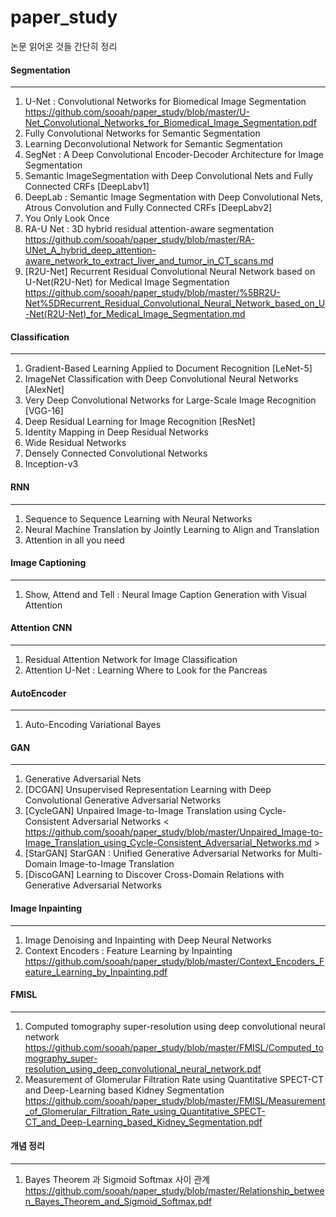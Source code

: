 # paper_study

논문 읽어온 것들 간단히 정리

#### Segmentation

-----

1. U-Net : Convolutional Networks for Biomedical Image Segmentation
<https://github.com/sooah/paper_study/blob/master/U-Net_Convolutional_Networks_for_Biomedical_Image_Segmentation.pdf>
2. Fully Convolutional Networks for Semantic Segmentation
3. Learning Deconvolutional Network for Semantic Segmentation
4. SegNet : A Deep Convolutional Encoder-Decoder Architecture for Image Segmentation
5. Semantic ImageSegmentation with Deep Convolutional Nets and Fully Connected CRFs [DeepLabv1] 
6. DeepLab : Semantic Image Segmentation with Deep Convolutional Nets, Atrous Convolution and Fully Connected CRFs [DeepLabv2] 
7. You Only Look Once
8. RA-U Net : 3D hybrid residual attention-aware segmentation 
<https://github.com/sooah/paper_study/blob/master/RA-UNet_A_hybrid_deep_attention-aware_network_to_extract_liver_and_tumor_in_CT_scans.md>
9. [R2U-Net] Recurrent Residual Convolutional Neural Network based on U-Net(R2U-Net) for Medical Image Segmentation
<https://github.com/sooah/paper_study/blob/master/%5BR2U-Net%5DRecurrent_Residual_Convolutional_Neural_Network_based_on_U-Net(R2U-Net)_for_Medical_Image_Segmentation.md>


#### Classification

- - -

1. Gradient-Based Learning Applied to Document Recognition [LeNet-5]
2. ImageNet Classification with Deep Convolutional Neural Networks [AlexNet]
3. Very Deep Convolutional Networks for Large-Scale Image Recognition  [VGG-16]
4. Deep Residual Learning for Image Recognition [ResNet]
5. Identity Mapping in Deep Residual Networks
6. Wide Residual Networks
7. Densely Connected Convolutional Networks 
8. Inception-v3



#### RNN

---

1. Sequence to Sequence Learning with Neural Networks
2. Neural Machine Translation by Jointly Learning to Align and Translation
3. Attention in all you need

#### Image Captioning

---

1. Show, Attend and Tell : Neural Image Caption Generation with Visual Attention

#### Attention CNN

---

1. Residual Attention Network for Image Classification
2. Attention U-Net : Learning Where to Look for the Pancreas

#### AutoEncoder

----

1. Auto-Encoding Variational Bayes

#### GAN

----

1. Generative Adversarial Nets
2. [DCGAN] Unsupervised Representation Learning with Deep Convolutional Generative Adversarial Networks
3. [CycleGAN] Unpaired Image-to-Image Translation using Cycle-Consistent Adversarial Networks
< https://github.com/sooah/paper_study/blob/master/Unpaired_Image-to-Image_Translation_using_Cycle-Consistent_Adversarial_Networks.md >
4. [StarGAN] StarGAN : Unified Generative Adversarial Networks for Multi-Domain Image-to-Image Translation
5. [DiscoGAN] Learning to Discover Cross-Domain Relations with Generative Adversarial Networks

#### Image Inpainting

---

1. Image Denoising and Inpainting with Deep Neural Networks
2. Context Encoders : Feature Learning by Inpainting
<https://github.com/sooah/paper_study/blob/master/Context_Encoders_Feature_Learning_by_Inpainting.pdf>

#### FMISL

-----

1. Computed tomography super-resolution using deep convolutional neural network 
<https://github.com/sooah/paper_study/blob/master/FMISL/Computed_tomography_super-resolution_using_deep_convolutional_neural_network.pdf>
2. Measurement of Glomerular Filtration Rate using Quantitative SPECT-CT and Deep-Learning based Kidney Segmentation
<https://github.com/sooah/paper_study/blob/master/FMISL/Measurement_of_Glomerular_Filtration_Rate_using_Quantitative_SPECT-CT_and_Deep-Learning_based_Kidney_Segmentation.pdf>


#### 개념 정리

-----

1. Bayes Theorem 과 Sigmoid Softmax 사이 관계
<https://github.com/sooah/paper_study/blob/master/Relationship_between_Bayes_Theorem_and_Sigmoid_Softmax.pdf>

